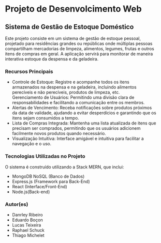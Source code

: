 <h1>Projeto de Desenvolcimento Web</h1>
<h2>Sistema de Gestão de Estoque Doméstico</h2>

Este projeto consiste em um sistema de gestão de estoque pessoal, projetado para residências grandes ou repúblicas onde múltiplas pessoas compartilham mercadorias de limpeza, alimentos, legumes, frutas e outros itens de compras em geral. A aplicação servirá para monitorar de maneira interativa estoque da despensa e da geladeira.


<h3>Recursos Principais</h3>

- Controle de Estoque: Registre e acompanhe todos os itens armazenados na despensa e na geladeira, incluindo alimentos perecíveis e não perecíveis, produtos de limpeza, etc.<br>
Gerenciamento de Usuários: Permitindo uma divisão clara de responsabilidades e facilitando a comunicação entre os membros.
- Alertas de Vencimento: Receba notificações sobre produtos próximos da data de validade, ajudando a evitar desperdícios e garantindo que os itens sejam consumidos a tempo.<br>
- Lista de Compras Integrada: Mantenha uma lista atualizada de itens que precisam ser comprados, permitindo que os usuários adicionem facilmente novos produtos quando necessário.<br>
- Visualização Intuitiva: Interface amigável e intuitiva para facilitar a navegação e o uso.<br>


<h3>Tecnologias Utilizadas no Projeto</h3>

O sistema é construído utilizando a Stack MERN, que inclui:
- MongoDB NoSQL (Banco de Dados)
- Express.js (Framework para Back-End)
- React (Interface/Front-End)
- Node.js(Back-end)


<h3>Autor(es)</h3>

- Danrley Ribeiro
- Eduardo Boçon
- Lucas Teixeira
- Raphael Schuck
- Thiago Michelet
